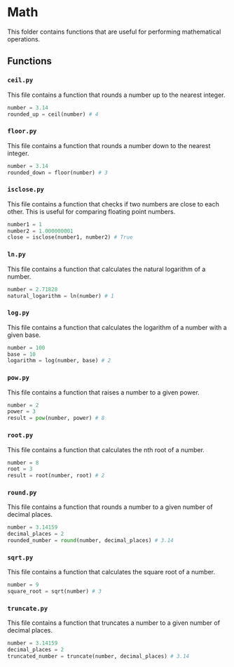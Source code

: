 # Math

This folder contains functions that are useful for performing mathematical operations.

## Functions

### `ceil.py`
This file contains a function that rounds a number up to the nearest integer.
```python
number = 3.14
rounded_up = ceil(number) # 4
```

### `floor.py`
This file contains a function that rounds a number down to the nearest integer.
```python
number = 3.14
rounded_down = floor(number) # 3
```

### `isclose.py`
This file contains a function that checks if two numbers are close to each other. This is useful for comparing floating point numbers.
```python
number1 = 1
number2 = 1.000000001
close = isclose(number1, number2) # True
```

### `ln.py`
This file contains a function that calculates the natural logarithm of a number.
```python
number = 2.71828
natural_logarithm = ln(number) # 1
```

### `log.py`
This file contains a function that calculates the logarithm of a number with a given base.
```python
number = 100
base = 10
logarithm = log(number, base) # 2
```

### `pow.py`
This file contains a function that raises a number to a given power.
```python
number = 2
power = 3
result = pow(number, power) # 8
```

### `root.py`
This file contains a function that calculates the nth root of a number.
```python
number = 8
root = 3
result = root(number, root) # 2
```

### `round.py`
This file contains a function that rounds a number to a given number of decimal places.
```python
number = 3.14159
decimal_places = 2
rounded_number = round(number, decimal_places) # 3.14
```

### `sqrt.py`
This file contains a function that calculates the square root of a number.
```python
number = 9
square_root = sqrt(number) # 3
```

### `truncate.py`
This file contains a function that truncates a number to a given number of decimal places.
```python
number = 3.14159
decimal_places = 2
truncated_number = truncate(number, decimal_places) # 3.14
```
